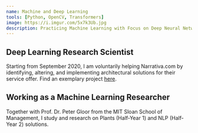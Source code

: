 ```yaml
---
name: Machine and Deep Learning
tools: [Python, OpenCV, Transformers]
image: https://i.imgur.com/5x7k3Ub.jpg
description: Practicing Machine Learning with Focus on Deep Neural Networks in NLP.
---
```


## Deep Learning Research Scientist
Starting from September 2020, I am voluntarily helping Narrativa.com by identifying, altering, and implementing architectural solutions for their service offer. Find an exemplary project [here](https://medium.com/analytics-vidhya/hosting-your-text-generating-infilling-micro-service-with-fastapi-on-gcp-ecf92f9d3c0f).

## Working as a Machine Learning Researcher
Together with Prof. Dr. Peter Gloor from the MIT Sloan School of Management, I study and research on Plants (Half-Year 1) and NLP (Half-Year 2) solutions.